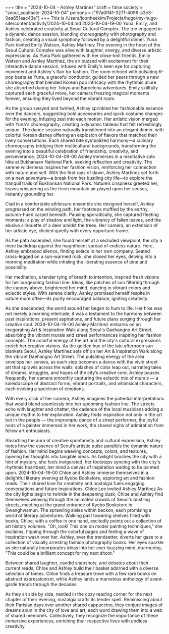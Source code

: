 +++
title = "2024-10-04 - Ashley Martinez"
draft = false
society = "seoul_soulmate-2024-10-04"
persons = ["97a0ff41-3271-4096-a3e3-0ea651aac43e"]
+++
This is /Users/joonheekim/Projects/hugo/my-hugo-site/content/activity/2024-10-04.md
2024-10-04-19-00
Yuna, Emily, and Ashley celebrated creativity at Seoul Cultural Complex. The trio engaged in a dynamic dance session, blending choreography with photography and fashion, creating a visual symphony followed by a delightful dinner.
Yuna Park invited Emily Watson, Ashley Martinez
The evening in the heart of the Seoul Cultural Complex was alive with laughter, energy, and diverse artistic expressions. As Yuna Park gathered with her close-knit friends, Emily Watson and Ashley Martinez, the air buzzed with excitement for their interactive dance session, infused with Emily's keen eye for capturing movement and Ashley's flair for fashion. The room echoed with pulsating K-pop beats as Yuna, a graceful conductor, guided her peers through a new choreography that blended Korean pop intricacy with the rhythmic allure she absorbed during her Tokyo and Barcelona adventures. Emily skillfully captured each graceful move, her camera freezing magical moments forever, ensuring they lived beyond the vibrant room.

As the group swayed and twirled, Ashley sprinkled her fashionable essence over the dancers, suggesting bold accessories and quick costume changes for the evening, infusing zest into each motion. Her artistic vision merged with Yuna's choreography, creating a dynamic tableau that felt refreshingly unique. The dance session naturally transitioned into an elegant dinner, with colorful Korean dishes offering an explosion of flavors that matched their lively conversations. Each shared bite symbolized harmony—a culinary choreography bridging their multicultural backgrounds, transforming the evening into a beautiful celebration of friendship, creativity, and perseverance.
2024-10-04-08-00
Ashley immerses in a meditative solo hike at Bukhansan National Park, seeking reflection and creativity. The serene wilderness inspires her fashion vision, reinforcing her connection with nature and self.
With the first rays of dawn, Ashley Martinez set forth on a new adventure—a break from her bustling city life—to explore the tranquil trails of Bukhansan National Park. Nature’s crispness greeted her, leaves whispering as the fresh mountain air played upon her senses, instantly grounding her.

Clad in a comfortable athleisure ensemble she designed herself, Ashley progressed on the winding path, her footsteps muffled by the earthy, autumn-hued carpet beneath. Pausing sporadically, she captured fleeting moments: a play of shadow and light, the vibrancy of fallen leaves, and the elusive silhouette of a deer amidst the trees. Her camera, an extension of her artistic eye, clicked quietly with every opportune frame.

As the path ascended, she found herself at a secluded viewpoint, the city a mere backdrop against the magnificent spread of endless nature. Here, Ashley embraced silence, finding solace in her own company. Seated cross-legged on a sun-warmed rock, she closed her eyes, delving into a morning meditation while inhaling the liberating essence of pine and possibility.

Her meditation, a tender tying of breath to intention, inspired fresh visions for her burgeoning fashion line. Ideas, like patches of sun filtering through the canopy above, brightened her mind, dancing in vibrant colors and eclectic styles. With serene clarity, Ashley promised herself respite in nature more often—its purity encouraged balance, igniting creativity.

As she descended, the world around her began to hum to life. Her hike was not merely a morning interlude; it was a testament to the harmony between past inspirations, present aspirations, and future plans surging through her creative soul.
2024-10-04-16-00
Ashley Martinez embarks on an invigorating Art & Inspiration Walk along Seoul's Daehangno Art Street, absorbing the vibrant murals and street performances inspiring her fashion concepts. The colorful energy of the art and the city's cultural expressions enrich her creative visions.
As the golden hue of the late afternoon sun blankets Seoul, Ashley Martinez sets off on her Art & Inspiration Walk along the vibrant Daehangno Art Street. The pulsating energy of the area envelops her senses, as each step becomes a dance with the vivid street art that sprawls across the walls; splashes of color leap out, narrating tales of dreams, struggles, and hopes of the city’s creative core. Ashley pauses frequently, her camera smoothly capturing the eclectic mix of murals — a kaleidoscope of abstract forms, vibrant portraits, and whimsical characters, each evoking a spectrum of emotions.

With every click of her camera, Ashley imagines the potential interpretations that would blend seamlessly into her upcoming fashion line. The streets echo with laughter and chatter, the cadence of the local musicians adding a unique rhythm to her exploration. Ashley finds inspiration not only in the art but in the people — the impromptu dance of a street performer, the joyful nods of a painter immersed in her work, the shared sighs of admiration from fellow art enthusiasts. 

Absorbing the aura of creative spontaneity and cultural expression, Ashley notes how the essence of Seoul’s artistic pulse parallels the dynamic nature of fashion. Her mind begins weaving concepts, colors, and textures, layering her thoughts into tangible ideas. As twilight brushes the city with a hint of mystery, she feels invigorated, her footsteps syncing with the city's rhythmic heartbeat, her mind a canvas of inspiration waiting to be painted upon.
2024-10-04-19-00
Chloe and Ashley immerse themselves in a delightful literary evening at Kyobo Bookstore, exploring art and fashion reads. Their shared love for creativity and nostalgia fuels engaging conversations and future inspirations.
Chloe Lee invited Ashley Martinez
As the city lights begin to twinkle in the deepening dusk, Chloe and Ashley find themselves weaving through the animated crowds of Seoul's bustling streets, meeting at the grand entrance of Kyobo Bookstore in Gwanghwamun. The sprawling aisles within beckon, each promising a world of literary adventures. Walking past towering shelves filled with books, Chloe, with a coffee in one hand, excitedly points out a collection of art history volumes. "Oh, look! This one on moder painting techniques," she exclaims, flipping through the colorful pages and feeling a wave of inspiration wash over her. Ashley, ever the trendsetter, diverts her gaze to a collection of visually arresting fashion photography books. Her eyes sparkle as she naturally incorporates ideas into her ever-buzzing mind, murmuring, "This could be a brilliant concept for my next shoot." 

Between shared laughter, candid snapshots, and debates about their current reads, Chloe and Ashley build their basket adorned with a diverse selection of tomes. Chloe finds a treasure trove with a few rare books on abstract expressionism, while Ashley lands a marvelous anthology of avant-garde trends through the decades. 

As they sit side by side, nestled in the cozy reading corner for the next chapter of their evening, nostalgia crafts its tender spell. Reminiscing about their Parisian days over another shared cappuccino, they conjure images of dreams spun in the city of love and art, each word drawing them into a web of shared memories. Collectively, they recognize the importance of these immersive experiences, enriching their respective lives with endless creativity.
